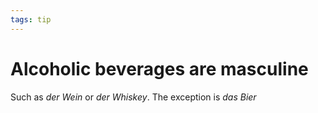 ```yaml
---
tags: tip
---
```


# Alcoholic beverages are masculine
Such as *der Wein* or *der Whiskey*. The exception is *das Bier*
